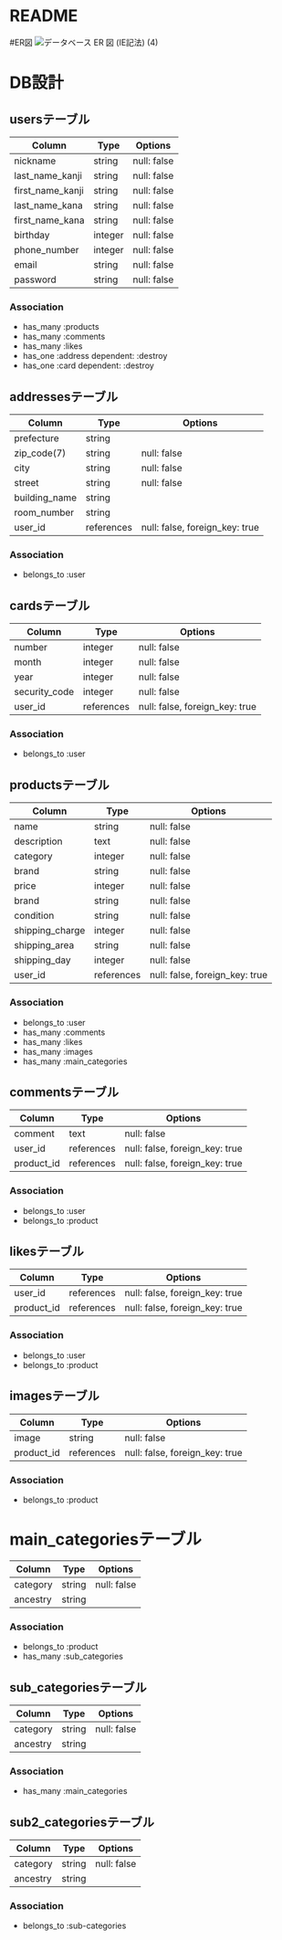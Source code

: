 # README

#ER図
![データベース ER 図 (IE記法) (4)](https://user-images.githubusercontent.com/67144675/88154131-50dfb480-cc41-11ea-9996-05373d0a0462.png)


# DB設計
## usersテーブル
|Column|Type|Options|
|------|----|-------|
|nickname|string|null: false|
|last_name_kanji|string|null: false|
|first_name_kanji|string|null: false|
|last_name_kana|string|null: false|
|first_name_kana|string|null: false|
|birthday|integer|null: false|
|phone_number|integer|null: false|
|email|string|null: false|
|password|string|null: false|
### Association
- has_many :products
- has_many :comments
- has_many :likes
- has_one :address dependent: :destroy
- has_one :card dependent: :destroy


## addressesテーブル
|Column|Type|Options|
|------|----|-------|
|prefecture|string|
|zip_code(7)|string|null: false|
|city|string|null: false|
|street|string|null: false|
|building_name|string|
|room_number|string|
|user_id|references|null: false, foreign_key: true|
### Association
- belongs_to :user


## cardsテーブル
|Column|Type|Options|
|------|----|-------|
|number|integer|null: false|
|month|integer|null: false|
|year|integer|null: false|
|security_code|integer|null: false|
|user_id|references|null: false, foreign_key: true|
### Association
- belongs_to :user


## productsテーブル
|Column|Type|Options|
|------|----|-------|
|name|string|null: false|
|description|text|null: false|
|category|integer|null: false|
|brand|string|null: false|
|price|integer|null: false|
|brand|string|null: false|
|condition|string|null: false|
|shipping_charge|integer|null: false|
|shipping_area|string|null: false|
|shipping_day|integer|null: false|
|user_id|references|null: false, foreign_key: true|
### Association
- belongs_to :user
- has_many :comments
- has_many :likes
- has_many :images
- has_many :main_categories


## commentsテーブル
|Column|Type|Options|
|------|----|-------|
|comment|text|null: false|
|user_id|references|null: false, foreign_key: true|
|product_id|references|null: false, foreign_key: true|
### Association
- belongs_to :user
- belongs_to :product


## likesテーブル
|Column|Type|Options|
|------|----|-------|
|user_id|references|null: false, foreign_key: true|
|product_id|references|null: false, foreign_key: true|
### Association
- belongs_to :user
- belongs_to :product


## imagesテーブル
|Column|Type|Options|
|------|----|-------|
|image|string|null: false|
|product_id|references|null: false, foreign_key: true|
### Association
- belongs_to :product


# main_categoriesテーブル
|Column|Type|Options|
|------|----|-------|
|category|string|null: false|
|ancestry|string|
### Association
- belongs_to :product
- has_many :sub_categories

## sub_categoriesテーブル
|Column|Type|Options|
|------|----|-------|
|category|string|null: false|
|ancestry|string|
### Association
- has_many :main_categories


## sub2_categoriesテーブル
|Column|Type|Options|
|------|----|-------|
|category|string|null: false|
|ancestry|string|
### Association
- belongs_to :sub-categories

